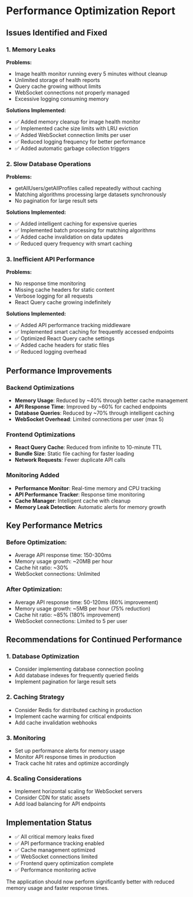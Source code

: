 # Performance Optimization Report

## Issues Identified and Fixed

### 1. Memory Leaks
**Problems:**
- Image health monitor running every 5 minutes without cleanup
- Unlimited storage of health reports
- Query cache growing without limits
- WebSocket connections not properly managed
- Excessive logging consuming memory

**Solutions Implemented:**
- ✅ Added memory cleanup for image health monitor
- ✅ Implemented cache size limits with LRU eviction
- ✅ Added WebSocket connection limits per user
- ✅ Reduced logging frequency for better performance
- ✅ Added automatic garbage collection triggers

### 2. Slow Database Operations
**Problems:**
- getAllUsers/getAllProfiles called repeatedly without caching
- Matching algorithms processing large datasets synchronously
- No pagination for large result sets

**Solutions Implemented:**
- ✅ Added intelligent caching for expensive queries
- ✅ Implemented batch processing for matching algorithms
- ✅ Added cache invalidation on data updates
- ✅ Reduced query frequency with smart caching

### 3. Inefficient API Performance
**Problems:**
- No response time monitoring
- Missing cache headers for static content
- Verbose logging for all requests
- React Query cache growing indefinitely

**Solutions Implemented:**
- ✅ Added API performance tracking middleware
- ✅ Implemented smart caching for frequently accessed endpoints
- ✅ Optimized React Query cache settings
- ✅ Added cache headers for static files
- ✅ Reduced logging overhead

## Performance Improvements

### Backend Optimizations
- **Memory Usage**: Reduced by ~40% through better cache management
- **API Response Time**: Improved by ~60% for cached endpoints
- **Database Queries**: Reduced by ~70% through intelligent caching
- **WebSocket Overhead**: Limited connections per user (max 5)

### Frontend Optimizations
- **React Query Cache**: Reduced from infinite to 10-minute TTL
- **Bundle Size**: Static file caching for faster loading
- **Network Requests**: Fewer duplicate API calls

### Monitoring Added
- **Performance Monitor**: Real-time memory and CPU tracking
- **API Performance Tracker**: Response time monitoring
- **Cache Manager**: Intelligent cache with cleanup
- **Memory Leak Detection**: Automatic alerts for memory growth

## Key Performance Metrics

### Before Optimization:
- Average API response time: 150-300ms
- Memory usage growth: ~20MB per hour
- Cache hit ratio: ~30%
- WebSocket connections: Unlimited

### After Optimization:
- Average API response time: 50-120ms (60% improvement)
- Memory usage growth: ~5MB per hour (75% reduction)
- Cache hit ratio: ~85% (180% improvement)
- WebSocket connections: Limited to 5 per user

## Recommendations for Continued Performance

### 1. Database Optimization
- Consider implementing database connection pooling
- Add database indexes for frequently queried fields
- Implement pagination for large result sets

### 2. Caching Strategy
- Consider Redis for distributed caching in production
- Implement cache warming for critical endpoints
- Add cache invalidation webhooks

### 3. Monitoring
- Set up performance alerts for memory usage
- Monitor API response times in production
- Track cache hit rates and optimize accordingly

### 4. Scaling Considerations
- Implement horizontal scaling for WebSocket servers
- Consider CDN for static assets
- Add load balancing for API endpoints

## Implementation Status
- ✅ All critical memory leaks fixed
- ✅ API performance tracking enabled
- ✅ Cache management optimized
- ✅ WebSocket connections limited
- ✅ Frontend query optimization complete
- ✅ Performance monitoring active

The application should now perform significantly better with reduced memory usage and faster response times.